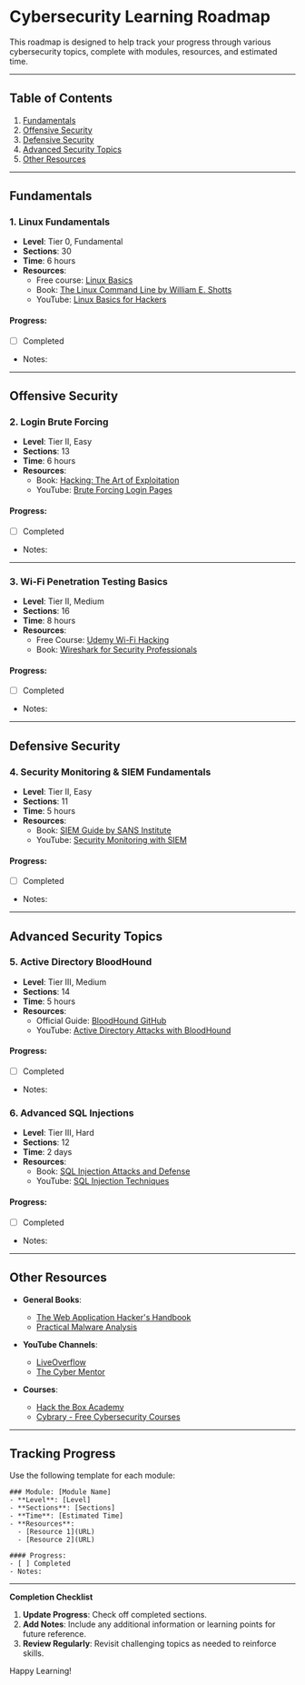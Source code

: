 
# Cybersecurity Learning Roadmap

This roadmap is designed to help track your progress through various cybersecurity topics, complete with modules, resources, and estimated time. 

---

## Table of Contents
1. [Fundamentals](#fundamentals)
2. [Offensive Security](#offensive-security)
3. [Defensive Security](#defensive-security)
4. [Advanced Security Topics](#advanced-security-topics)
5. [Other Resources](#other-resources)

---

## Fundamentals


### 1. Linux Fundamentals
- **Level**: Tier 0, Fundamental
- **Sections**: 30
- **Time**: 6 hours
- **Resources**:  
  - Free course: [Linux Basics](https://linuxfoundation.org)  
  - Book: [The Linux Command Line by William E. Shotts](https://www.pdfdrive.com/the-linux-command-line-e50829468.html)  
  - YouTube: [Linux Basics for Hackers](https://www.youtube.com)  

#### Progress:  
- [ ] Completed  
- Notes:  

---

## Offensive Security

### 2. Login Brute Forcing
- **Level**: Tier II, Easy
- **Sections**: 13
- **Time**: 6 hours
- **Resources**:  
  - Book: [Hacking: The Art of Exploitation](https://pdfdrive.com)  
  - YouTube: [Brute Forcing Login Pages](https://www.youtube.com)  

#### Progress:  
- [ ] Completed  
- Notes:  

---

### 3. Wi-Fi Penetration Testing Basics
- **Level**: Tier II, Medium
- **Sections**: 16
- **Time**: 8 hours
- **Resources**:  
  - Free Course: [Udemy Wi-Fi Hacking](https://udemy.com)  
  - Book: [Wireshark for Security Professionals](https://pdfdrive.com)  

#### Progress:  
- [ ] Completed  
- Notes:  

---

## Defensive Security

### 4. Security Monitoring & SIEM Fundamentals
- **Level**: Tier II, Easy
- **Sections**: 11
- **Time**: 5 hours
- **Resources**:  
  - Book: [SIEM Guide by SANS Institute](https://sans.org)  
  - YouTube: [Security Monitoring with SIEM](https://www.youtube.com)  

#### Progress:  
- [ ] Completed  
- Notes:  

---

## Advanced Security Topics

### 5. Active Directory BloodHound
- **Level**: Tier III, Medium
- **Sections**: 14
- **Time**: 5 hours
- **Resources**:  
  - Official Guide: [BloodHound GitHub](https://github.com/BloodHoundAD)  
  - YouTube: [Active Directory Attacks with BloodHound](https://www.youtube.com)  

#### Progress:  
- [ ] Completed  
- Notes:  

### 6. Advanced SQL Injections
- **Level**: Tier III, Hard
- **Sections**: 12
- **Time**: 2 days
- **Resources**:  
  - Book: [SQL Injection Attacks and Defense](https://pdfdrive.com)  
  - YouTube: [SQL Injection Techniques](https://www.youtube.com)  

#### Progress:  
- [ ] Completed  
- Notes:  

---

## Other Resources

- **General Books**:
  - [The Web Application Hacker's Handbook](https://pdfdrive.com)
  - [Practical Malware Analysis](https://pdfdrive.com)

- **YouTube Channels**:
  - [LiveOverflow](https://www.youtube.com/user/LiveOverflow)
  - [The Cyber Mentor](https://www.youtube.com/c/TheCyberMentor)

- **Courses**:
  - [Hack the Box Academy](https://academy.hackthebox.com)
  - [Cybrary - Free Cybersecurity Courses](https://www.cybrary.it)

---

## Tracking Progress

Use the following template for each module:

```
### Module: [Module Name]
- **Level**: [Level]
- **Sections**: [Sections]
- **Time**: [Estimated Time]
- **Resources**:
  - [Resource 1](URL)
  - [Resource 2](URL)

#### Progress:  
- [ ] Completed  
- Notes:  
```

---

**Completion Checklist**
1. **Update Progress**: Check off completed sections.
2. **Add Notes**: Include any additional information or learning points for future reference.
3. **Review Regularly**: Revisit challenging topics as needed to reinforce skills.

Happy Learning!
